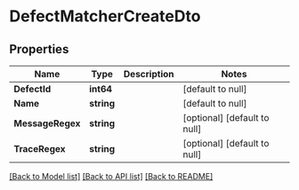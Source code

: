 # DefectMatcherCreateDto

## Properties
Name | Type | Description | Notes
------------ | ------------- | ------------- | -------------
**DefectId** | **int64** |  | [default to null]
**Name** | **string** |  | [default to null]
**MessageRegex** | **string** |  | [optional] [default to null]
**TraceRegex** | **string** |  | [optional] [default to null]

[[Back to Model list]](../README.md#documentation-for-models) [[Back to API list]](../README.md#documentation-for-api-endpoints) [[Back to README]](../README.md)


